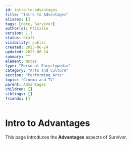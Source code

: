 ```yaml
---
id: intro-to-advantages
title: "Intro to Advantages"
aliases: []
tags: [note, Survivor]
author(s): PtiCalin
version: 1.3
status: draft
visibility: public
created: 2025-06-24
updated: 2025-06-24
summary: ""
element: Notes
type: "Personal Encyclopedia"
category: "Arts and Culture"
section: "Performing Arts"
topic: "Cinema and TV"
parent: Advantages
children: []
siblings: []
friends: []
---
```

# Intro to Advantages

This page introduces the **Advantages** aspects of Survivor.
